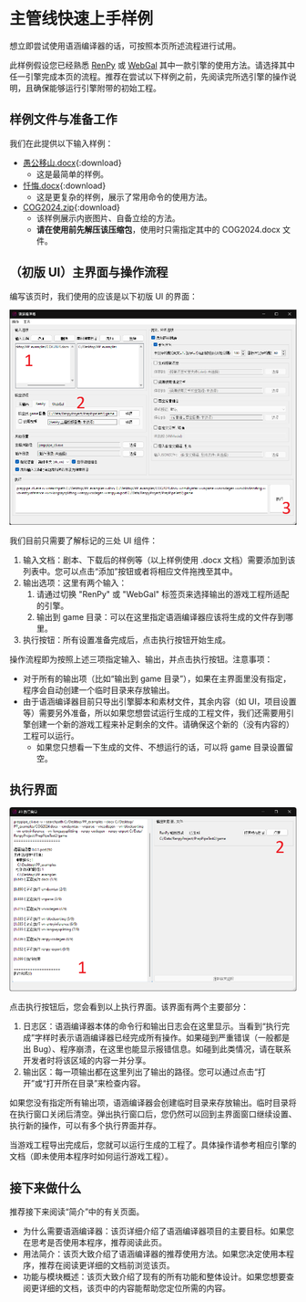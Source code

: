 # 主管线快速上手样例

想立即尝试使用语涵编译器的话，可按照本页所述流程进行试用。

此样例假设您已经熟悉 [RenPy](https://doc.renpy.cn/zh-CN/quickstart.html) 或 [WebGal](https://docs.openwebgal.com/getting-started.html) 其中一款引擎的使用方法。请选择其中任一引擎完成本页的流程。推荐在尝试以下样例之前，先阅读完所选引擎的操作说明，且确保能够运行引擎附带的初始工程。

## 样例文件与准备工作

我们在此提供以下输入样例：

  * [愚公移山.docx](samples/愚公移山.docx){:download}
      * 这是最简单的样例。
  * [忏悔.docx](samples/忏悔.docx){:download}
      * 这是更复杂的样例，展示了常用命令的使用方法。
  * [COG2024.zip](samples/COG2024.zip){:download}
      * 该样例展示内嵌图片、自备立绘的方法。
      * **请在使用前先解压该压缩包**，使用时只需指定其中的 COG2024.docx 文件。

## （初版 UI）主界面与操作流程

编写该页时，我们使用的应该是以下初版 UI 的界面：

![主界面](screenshots/pipeline/1.png)

我们目前只需要了解标记的三处 UI 组件：

  1. 输入文档：剧本、下载后的样例等（以上样例使用 .docx 文档）需要添加到该列表中。您可以点击“添加”按钮或者将相应文件拖拽至其中。
  2. 输出选项：这里有两个输入：
      1. 请通过切换 "RenPy" 或 "WebGal" 标签页来选择输出的游戏工程所适配的引擎。
      2. 输出到 game 目录：可以在这里指定语涵编译器应该将生成的文件存到哪里。
  3. 执行按钮：所有设置准备完成后，点击执行按钮开始生成。

操作流程即为按照上述三项指定输入、输出，并点击执行按钮。注意事项：

  * 对于所有的输出项（比如“输出到 game 目录”），如果在主界面里没有指定，程序会自动创建一个临时目录来存放输出。
  * 由于语涵编译器目前只导出引擎脚本和素材文件，其余内容（如 UI，项目设置等）需要另外准备，所以如果您想尝试运行生成的工程文件，我们还需要用引擎创建一个新的游戏工程来补足剩余的文件。请确保这个新的（没有内容的）工程可以运行。
      * 如果您只想看一下生成的文件、不想运行的话，可以将 game 目录设置留空。

## 执行界面

![执行界面](screenshots/pipeline/2.png)

点击执行按钮后，您会看到以上执行界面。该界面有两个主要部分：

  1. 日志区：语涵编译器本体的命令行和输出日志会在这里显示。当看到“执行完成”字样时表示语涵编译器已经完成所有操作。如果碰到严重错误（一般都是出 Bug）、程序崩溃，在这里也能显示报错信息。如碰到此类情况，请在联系开发者时将该区域的内容一并分享。
  2. 输出区：每一项输出都在这里列出了输出的路径。您可以通过点击“打开”或“打开所在目录”来检查内容。

如果您没有指定所有输出项，语涵编译器会创建临时目录来存放输出。临时目录将在执行窗口关闭后清空。弹出执行窗口后，您仍然可以回到主界面窗口继续设置、执行新的操作，可以有多个执行界面并存。

当游戏工程导出完成后，您就可以运行生成的工程了。具体操作请参考相应引擎的文档（即未使用本程序时如何运行游戏工程）。

## 接下来做什么

推荐接下来阅读“简介”中的有关页面。
  * 为什么需要语涵编译器：该页详细介绍了语涵编译器项目的主要目标。如果您在思考是否使用本程序，推荐阅读此页。
  * 用法简介：该页大致介绍了语涵编译器的推荐使用方法。如果您决定使用本程序，推荐在阅读更详细的文档前浏览该页。
  * 功能与模块概述：该页大致介绍了现有的所有功能和整体设计。如果您想要查阅更详细的文档，该页中的内容能帮助您定位所需的内容。
